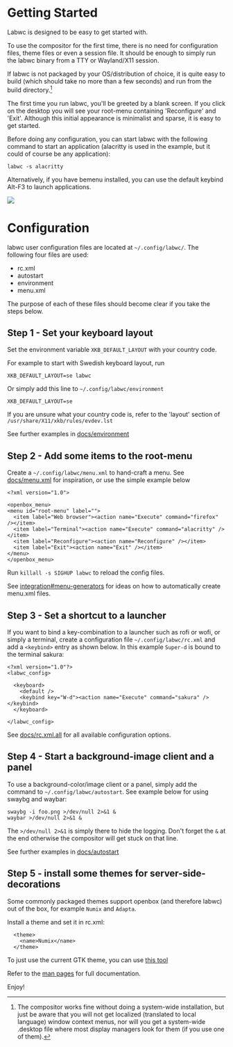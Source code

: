# Getting Started

Labwc is designed to be easy to get started with.

To use the compositor for the first time, there is no need for configuration
files, theme files or even a session file.  It should be enough to simply run
the labwc binary from a TTY or Wayland/X11 session. 

If labwc is not packaged by your OS/distribution of choice, it is quite easy
to build (which should take no more than a few seconds) and run from the build
directory.[^1]

[^1]: The compositor works fine without doing a system-wide installation, but
      just be aware that you will not get localized (translated to local
      language) window context menus, nor will you get a system-wide .desktop
      file where most display managers look for them (if you use one of them).

The first time you run labwc, you'll be greeted by a blank screen. If you click
on the desktop you will see your root-menu containing 'Reconfigure' and 'Exit'.
Although this initial appearance is minimalist and sparse, it is easy to get
started.

Before doing any configuration, you can start labwc with the following command
to start an application (alacritty is used in the example, but it could of
course be any application):

```
labwc -s alacritty
```

Alternatively, if you have bemenu installed, you can use the default keybind
Alt-F3 to launch applications.

<img src="https://i.imgur.com/vn1eGaI.png" />


# Configuration

labwc user configuration files are located at `~/.config/labwc/`. The following
four files are used:

- rc.xml
- autostart
- environment
- menu.xml

The purpose of each of these files should become clear if you take the steps
below.

## Step 1 - Set your keyboard layout

Set the environment variable `XKB_DEFAULT_LAYOUT` with your country code.

For example to start with Swedish keyboard layout, run

```
XKB_DEFAULT_LAYOUT=se labwc
```

Or simply add this line to `~/.config/labwc/environment`

```
XKB_DEFAULT_LAYOUT=se
```

If you are unsure what your country code is, refer to the 'layout' section of
`/usr/share/X11/xkb/rules/evdev.lst`

See further examples in [docs/environment](https://github.com/labwc/labwc/blob/master/docs/environment)

## Step 2 - Add some items to the root-menu

Create a `~/.config/labwc/menu.xml` to hand-craft a menu. See [docs/menu.xml](https://github.com/labwc/labwc/blob/master/docs/menu.xml)
for inspiration, or use the simple example below

```
<?xml version="1.0">

<openbox_menu>
<menu id="root-menu" label="">
  <item label="Web browser"><action name="Execute" command="firefox" /></item>
  <item label="Terminal"><action name="Execute" command="alacritty" /></item>
  <item label="Reconfigure"><action name="Reconfigure" /></item>
  <item label="Exit"><action name="Exit" /></item>
</menu>
</openbox_menu>
```

Run `killall -s SIGHUP labwc` to reload the config files.

See [integration#menu-generators](https://labwc.github.io/integration.html#menu-generators)
for ideas on how to automatically create menu.xml files.

## Step 3 - Set a shortcut to a launcher

If you want to bind a key-combination to a launcher such as rofi or wofi, or
simply a terminal, create a configuration file `~/.config/labwc/rc.xml` and add
a `<keybind>` entry as shown below. In this example `Super-d` is bound to the
terminal sakura:

```
<?xml version="1.0"?>
<labwc_config>

  <keyboard>
    <default />
    <keybind key="W-d"><action name="Execute" command="sakura" /></keybind>
  </keyboard>

</labwc_config>
```

See [docs/rc.xml.all](https://github.com/labwc/labwc/blob/master/docs/rc.xml.all) for all available configuration options.

## Step 4 - Start a background-image client and a panel

To use a background-color/image client or a panel, simply add the command
to `~/.config/labwc/autostart`. See example below for using swaybg and waybar:

```
swaybg -i foo.png >/dev/null 2>&1 &
waybar >/dev/null 2>&1 &
```

The `>/dev/null 2>&1` is simply there to hide the logging.
Don't forget the `&` at the end otherwise the compositor will get stuck on that
line.

See further examples in [docs/autostart](https://github.com/labwc/labwc/blob/master/docs/autostart)

## Step 5 - install some themes for server-side-decorations

Some commonly packaged themes support openbox (and therefore labwc) out of the
box, for example `Numix` and `Adapta`.

Install a theme and set it in rc.xml:

```
  <theme>
    <name>Numix</name>
  </theme>
```

To just use the current GTK theme, you can use [this tool](https://github.com/johanmalm/labwc-gtktheme)

Refer to the [man pages](https://labwc.github.io/manual.html) for full documentation.

Enjoy!
